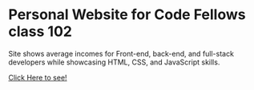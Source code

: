 # Personal Website for Code Fellows class 102

Site shows average incomes for Front-end, back-end, and full-stack developers while showcasing HTML, CSS, and JavaScript skills.


[Click Here to see!](https://dannyace07.github.io/personalWebsite/index.html)
